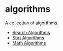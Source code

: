 # algorithms
A collection of algorithms.

- [Search Algorithms](search/)
- [Sort Algorithms](sort/)
- [Math Algorithms](maths/)
